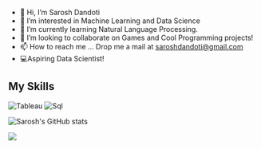 - 👋 Hi, I’m Sarosh Dandoti
- 👀 I’m interested in Machine Learning and Data Science
- 🌱 I’m currently learning Natural Language Processing.
- 💞️ I’m looking to collaborate on Games and Cool Programming projects!
- 📫 How to reach me ... Drop me a mail at saroshdandoti@gmail.com
- 💻Aspiring Data Scientist! 


## My Skills
![Tableau](https://img.shields.io/badge/Tableau-Analysis-orange)
![Sql](https://img.shields.io/badge/MySql-DBMS-yellow)


![Sarosh's GitHub stats](https://github-readme-stats.vercel.app/api?username=SaroshZDandoti&show_icons=true&theme=radical) 






<a href="https://github.com/SaroshZDandoti">
  <img align="center" src="https://github-readme-stats.anuraghazra1.vercel.app/api/top-langs/?username=SaroshZDandoti&layout=compact&theme=radical" />
</a>



<!---
SaroshZDandoti/SaroshZDandoti is a ✨ special ✨ repository because its `README.md` (this file) appears on your GitHub profile.
You can click the Preview link to take a look at your changes.
--->
